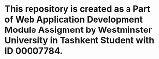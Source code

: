 # This repository is created as a Part of Web Application Development Module Assigment by Westminster University in Tashkent Student with ID 00007784.
